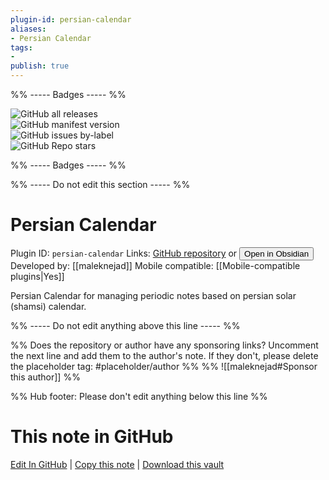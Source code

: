 ```yaml
---
plugin-id: persian-calendar
aliases:
- Persian Calendar
tags: 
- 
publish: true
---
```


%% ----- Badges ----- %%

![GitHub all releases](https://img.shields.io/github/downloads/maleknejad/obsidian-persian-calendar/total?color=573E7A&logo=github&style=for-the-badge)   
![GitHub manifest version](https://img.shields.io/github/manifest-json/v/maleknejad/obsidian-persian-calendar?color=573E7A&logo=github&style=for-the-badge)   
![GitHub issues by-label](https://img.shields.io/github/issues/maleknejad/obsidian-persian-calendar/help%20wanted?color=573E7A&logo=github&style=for-the-badge)   
![GitHub Repo stars](https://img.shields.io/github/stars/maleknejad/obsidian-persian-calendar?color=573E7A&logo=github&style=for-the-badge)

%% ----- Badges ----- %%

%% ----- Do not edit this section ----- %%

# Persian Calendar

Plugin ID: `persian-calendar`
Links: [GitHub repository](https://github.com/maleknejad/obsidian-persian-calendar) or [<button id=HH>Open in Obsidian</button>](obsidian://show-plugin?id=persian-calendar)
Developed by: [[maleknejad]]
Mobile compatible: [[Mobile-compatible plugins|Yes]]

Persian Calendar for managing periodic notes based on persian solar (shamsi) calendar.

%% ----- Do not edit anything above this line ----- %% 

%% Does the repository or author have any sponsoring links? Uncomment the next line and add them to the author's note. If they don't, please delete the placeholder tag: #placeholder/author %%
%% ![[maleknejad#Sponsor this author]] %%

%% Hub footer: Please don't edit anything below this line %%

# This note in GitHub

<span class="git-footer">[Edit In GitHub](https://github.dev/obsidian-community/obsidian-hub/blob/main/02%20-%20Community%20Expansions/02.05%20All%20Community%20Expansions/Plugins/persian-calendar.md "git-hub-edit-note") | [Copy this note](https://raw.githubusercontent.com/obsidian-community/obsidian-hub/main/02%20-%20Community%20Expansions/02.05%20All%20Community%20Expansions/Plugins/persian-calendar.md "git-hub-copy-note") | [Download this vault](https://github.com/obsidian-community/obsidian-hub/archive/refs/heads/main.zip "git-hub-download-vault") </span>
